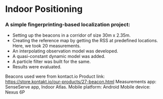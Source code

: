# Indoor Positioning

### A simple fingerprinting-based localization project:

- Setting up the beacons in a corridor of size 30m x 2.35m. 
- Creating the reference map by getting the RSS at predefined locations. Here, we took 20 measurements.
- An interpolating observation model was developed.
- A quasi-constant dynamic model was added.
- A particle filter was built for the same.
- Results were evaluated.

Beacons used were from kontact.io 
Product link: https://store.kontakt.io/our-products/27-beacon.html
Measurements app: SenseServe app, Indoor Atlas.
Mobile platform: Android
Mobile device: Nexus 6P

